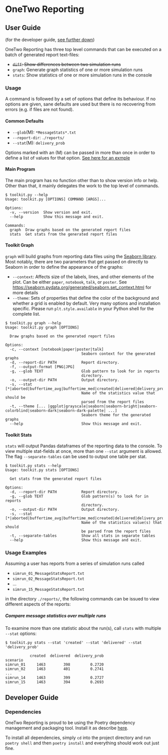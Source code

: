 # OneTwo Reporting

## User Guide
(for the developer guide, [see further down](#developer-guide))

OneTwo Reporting has three top level commands that can be executed on a batch of generated report text-files:

- ~~`diff`: Show differences between two simulation runs~~
- `graph`: Generate graph statistics of one or more simulation runs
- `stats`: Show statistics of one or more simulation runs in the console

### Usage

A command is followed by a set of options that define its behaviour. If no options are given,
sane defaults are used but there is no recovering from errors (e.g. if files are not found).

#### Common Defaults

- `--glob`(M): `*MessageStats*.txt`
- `--report-dir`: `./reports/`
- `--stat`(M): `delivery_prob`

Options marked with an (M) can be passed in more than once in order to define a list of values
for that option. [See here for an exmple](#compare-message-statistics-over-multiple-runs)

#### Main Program

The main program has no function other than to show version info or help.
Other than that, it mainly delegates the work to the top level of commands.

```text
$ toolkit.py --help                                   
Usage: toolkit.py [OPTIONS] COMMAND [ARGS]...

Options:
  -v, --version  Show version and exit.
  --help         Show this message and exit.

Commands:
  graph  Draw graphs based on the generated report files
  stats  Get stats from the generated report files
```

#### Toolkit Graph

`graph` will build graphs from reporting data files using the
[Seaborn library](https://seaborn.pydata.org/). Most notably, there are two parameters that get
passed on directly to Seaborn in order to define the appearance of the graphs:

- `--context`: Affects size of the labels, lines, and other elements of the plot. Can be either
  `paper`, `notebook`, `talk`, or `poster`.
  See https://seaborn.pydata.org/generated/seaborn.set_context.html for more details
- `--theme`: Sets of properties that define the color of the background and whether
  a grid is enabled by default. Very many options and installation specific. Please run
  `plt.style.available` in your Python shell for the complete list.

```text
$ toolkit.py graph --help
Usage: toolkit.py graph [OPTIONS]

  Draw graphs based on the generated report files

Options:
  -c, --context [notebook|paper|poster|talk]
                                  Seaborn context for the generated graphs
  -d, --report-dir PATH           Report directory.
  -f, --output-format [PNG|JPG]
  -g, --glob TEXT                 Glob pattern to look for in reports
                                  directory.
  -o, --output-dir PATH           Output directory.
  -s, --stat [*|aborted|buffertime_avg|buffertime_med|created|delivered|delivery_prob|dropped|hopcount_avg|...]
                                  Name of the statistics value that should be
                                  parsed from the report files
  -t, --theme [... |ggplot|grayscale|seaborn|seaborn-bright|seaborn-colorblind|seaborn-dark|seaborn-dark-palette| ...]
                                  Seaborn theme for the generated graphs
  --help                          Show this message and exit.
```

#### Toolkit Stats

`stats` will output Pandas dataframes of the reporting data to the console. To view multiple 
stat-fields at once, more than one `--stat` argument is allowed. The flag `--separate-tables`
can be used to output one table per stat.

```text
$ toolkit.py stats --help
Usage: toolkit.py stats [OPTIONS]

  Get stats from the generated report files

Options:
  -d, --report-dir PATH           Report directory.
  -g, --glob TEXT                 Glob pattern(s) to look for in reports
                                  directory.
  -o, --output-dir PATH           Output directory.
  -s, --stat [*|aborted|buffertime_avg|buffertime_med|created|delivered|delivery_prob|dropped|hopcount_avg|hopcount_med|latency_avg|latency_med|overhead_ratio|relayed|removed|response_prob|rtt_avg|rtt_med|sim_time|started]
                                  Name of the statistics value(s) that should
                                  be parsed from the report files
  -t, --separate-tables           Show all stats in separate tables
  --help                          Show this message and exit.
```


### Usage Examples

Assuming a user has reports from a series of simulation runs called

- `simrun_01_MessageStatsReport.txt`
- `simrun_02_MessageStatsReport.txt`
- ...
- `simrun_15_MessageStatsReport.txt`

in the directory `./reports/`, the following commands can be
issued to view different aspects of the reports:

##### Compare message statistics over multiple runs

To examine more than one statistic about the run(s), call `stats` with
multiple `--stat` options:

```text
$ toolkit.py stats --stat 'created' --stat 'delivered' --stat 'delivery_prob'

           created  delivered  delivery_prob
scenario                                        
simrun_01     1463        398         0.2720
simrun_02     1463        401         0.2741
...
simrun_14     1463        399         0.2727
simrun_15     1463        394         0.2693
```




## Developer Guide

### Dependencies

OneTwo Reporting is proud to be using the Poetry dependency management
and packaging tool. Install it as describe
[here](https://python-poetry.org/docs/#installation).

To install all dependencies, simply `cd` into the project directory and
run `poetry shell` and then `poetry install` and everything should work
out just fine.